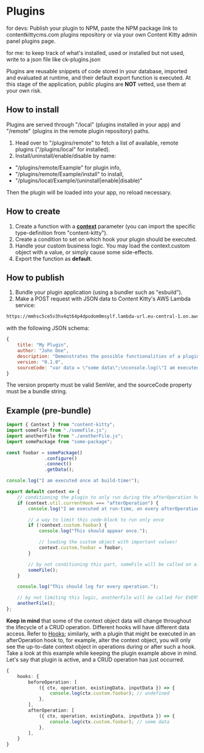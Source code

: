# **Plugins**

for devs: Publish your plugin to NPM, paste the NPM package link to contentkittycms.com plugins repository or via your own Content Kitty admin panel plugins page.

for me: to keep track of what's installed, used or installed but not used, write to a json file like ck-plugins.json

Plugins are reusable snippets of code stored in your database, imported and evaluated at runtime, and their default export function is executed. At this stage of the application, public plugins are **NOT** vetted, use them at your own risk.

## **How to install**

Plugins are served through "/local" (plugins installed in your app) and "/remote" (plugins in the remote plugin repository) paths.

1. Head over to "/plugins/remote" to fetch a list of available, remote plugins ("/plugins/local" for installed).
2. Install/uninstall/enable/disable by name:

- "/plugins/remote/Example" for plugin info,
- "/plugins/remote/Example/install" to install,
- "/plugins/local/Example/(uninstall|enable|disable)"

Then the plugin will be loaded into your app, no reload necessary.

## **How to create**

1. Create a function with a [**context**](https://github.com/serhankileci/content-kitty/blob/main/docs/context.md) parameter (you can import the specific type-definition from "content-kitty").
2. Create a condition to set on which hook your plugin should be executed.
3. Handle your custom business logic. You may load the context.custom object with a value, or simply cause some side-effects.
4. Export the function as **default**.

## **How to publish**

1. Bundle your plugin application (using a bundler such as "esbuild").
2. Make a POST request with JSON data to Content Kitty's AWS Lambda service:

```bash
https://mmhsc5ce5v3hv4qt64p4dpodom0msylf.lambda-url.eu-central-1.on.aws/plugins
```

with the following JSON schema:

```js
{
    title: "My Plugin",
    author: "John Doe",
    description: "Demonstrates the possible functionalities of a plugin.",
    version: "0.1.0",
    sourceCode: "var data = \"some data\";\nconsole.log(\"I am executed once at build-time!\");\nvar bundle_default = (context) => {\n  if (context.util.currentHook === \"afterOperation\") {\n    console.log(\"I am executed at run-time, for every afterOperation!\");\n    if (!context.custom.testing) {\n      console.log(\"This should appear once.\");\n      context.custom.testing = data;\n    }\n  }\n  console.log(\"This should log for every operation.\");\n};\nexport {\n  bundle_default as default\n};"
}
```

The version property must be valid SemVer, and the sourceCode property must be a bundle string.

## **Example (pre-bundle)**

```ts
import { Context } from "content-kitty";
import someFile from "./someFile.js";
import anotherFile from "./anotherFile.js";
import somePackage from "some-package";

const foobar = somePackage()
              .configure()
              .connect()
              .getData();

console.log("I am executed once at build-time!");

export default context => {
    // conditioning the plugin to only run during the afterOperation hook
    if (context.util.currentHook === "afterOperation") {
        console.log("I am executed at run-time, on every afterOperation hook!");

        // a way to limit this code-block to run only once
        if (!context.custom.foobar) {
            console.log("This should appear once.");

            // loading the custom object with important values!
            context.custom.foobar = foobar;
        }

        // by not conditioning this part, someFile will be called on all afterOperation hooks
        someFile();
    }

    console.log("This should log for every operation.");

    // by not limiting this logic, anotherFile will be called for EVERY hook
    anotherFile();
};
```

**Keep in mind** that some of the context object data will change throughout the lifecycle of a CRUD operation. Different hooks will have different data access. Refer to [Hooks](https://github.com/serhankileci/content-kitty/blob/main/docs/hooks.md); similarly, with a plugin that might be executed in an afterOperation hook to, for example, alter the context object, you will only see the up-to-date context object in operations during or after such a hook. Take a look at this example while keeping the plugin example above in mind. Let's say that plugin is active, and a CRUD operation has just occurred.

```ts
{
    hooks: {
        beforeOperation: [
            ({ ctx, operation, existingData, inputData }) => {
                console.log(ctx.custom.foobar); // undefined
            },
        ],
        afterOperation: [
            ({ ctx, operation, existingData, inputData }) => {
                console.log(ctx.custom.foobar); // some data
            },
        ],
    }
}
```
